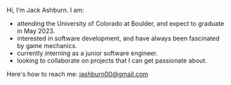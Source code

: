   Hi, I’m Jack Ashburn. I am:
  
- attending the University of Colorado at Boulder, and expect to graduate in May 2023.
- interested in software development, and have always been fascinated by game mechanics.
- currently interning as a junior software engineer.
- looking to collaborate on projects that I can get passionate about.

Here's how to reach me:
  jashburn00@gmail.com

<!---
jashburn00/jashburn00 is a ✨ special ✨ repository because its `README.md` (this file) appears on your GitHub profile.
You can click the Preview link to take a look at your changes.
--->
